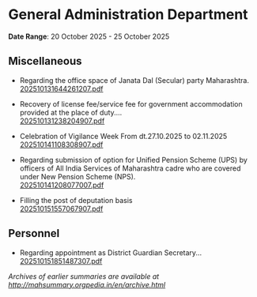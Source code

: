 # General Administration Department

**Date Range**: 20 October 2025 - 25 October 2025


## Miscellaneous
- Regarding the office space of Janata Dal (Secular) party Maharashtra.\
  [202510131644261207.pdf](https://gr.maharashtra.gov.in/Site/Upload/Government%20Resolutions/English/202510131644261207.pdf)

- Recovery of license fee/service fee for government accommodation provided at the place of duty....\
  [202510131238204907.pdf](https://gr.maharashtra.gov.in/Site/Upload/Government%20Resolutions/English/202510131238204907....pdf)

- Celebration of Vigilance Week From dt.27.10.2025 to 02.11.2025\
  [202510141108308907.pdf](https://gr.maharashtra.gov.in/Site/Upload/Government%20Resolutions/English/202510141108308907.pdf)

- Regarding submission of option for Unified Pension Scheme (UPS) by officers of All India Services of Maharashtra cadre who are covered under New Pension Scheme (NPS).\
  [202510141208077007.pdf](https://gr.maharashtra.gov.in/Site/Upload/Government%20Resolutions/English/202510141208077007.pdf)

- Filling the post of deputation basis\
  [202510151557067907.pdf](https://gr.maharashtra.gov.in/Site/Upload/Government%20Resolutions/English/202510151557067907.pdf)

## Personnel
- Regarding appointment as District Guardian Secretary...\
  [202510151851487307.pdf](https://gr.maharashtra.gov.in/Site/Upload/Government%20Resolutions/English/202510151851487307.pdf)


*Archives of earlier summaries are available at http://mahsummary.orgpedia.in/en/archive.html*